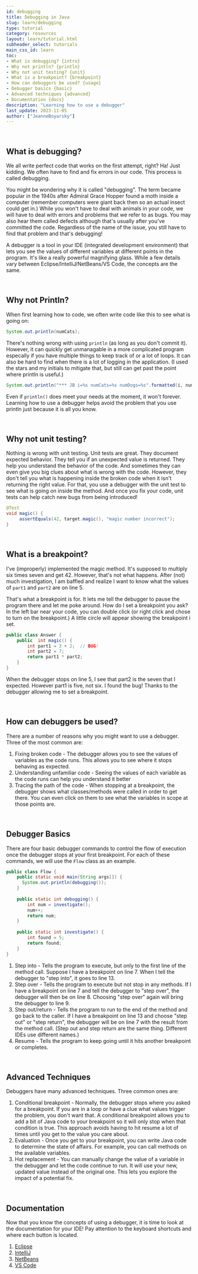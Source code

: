 ```yaml
---
id: debugging
title: Debugging in Java
slug: learn/debugging
type: tutorial
category: resources
layout: learn/tutorial.html
subheader_select: tutorials
main_css_id: learn
toc:
- What is debugging? {intro}
- Why not println? {println}
- Why not unit testing? {unit}
- What is a breakpoint? {breakpoint}
- How can debuggers be used? {usage}
- Debugger basics {basic}
- Advanced techniques {advanced}
- Documentation {docs}
description: "Learning how to use a debugger"
last_update: 2023-11-05
author: ["JeanneBoyarsky"]
---
```


<a id="intro">&nbsp;</a>
## What is debugging?

We all write perfect code that works on the first attempt, right? Ha! Just kidding. We often have to find and fix errors in our code. This process is called debugging. 

You might be wondering why it is called "debugging". The term became popular in the 1940s after Admiral Grace Hopper found a moth inside a computer (remember computers were giant back then so an actual insect could get in.) While you won't have to deal with animals in your code, we will have to deal with errors and problems that we refer to as bugs. You may also hear them called defects although that's usually after you've committed the code. Regardless of the name of the issue, you still have to find that problem and that's debugging!

A debugger is a tool in your IDE (integrated development environment) that lets you see the values of different variables at different points in the program. It's like a really powerful magnifying glass. While a few details vary between Eclipse/IntelliJ/NetBeans/VS Code, the concepts are the same.

<a id="println">&nbsp;</a>
## Why not Println?

When first learning how to code, we often write code like this to see what is going on:

```java
System.out.println(numCats);
```

There's nothing wrong with using `println` (as long as you don't commit it). However, it can quickly get unmanagable in a more complicated program especally if you have multiple things to keep track of or a lot of loops. It can also be hard to find when there is a lot of logging in the application. (I used the stars and my initials to mitigate that, but still can get past the point where println is useful.)

```java
System.out.println("*** JB i=%s numCats=%s numDogs=%s".formatted(i, numCats, numDogs));
```

Even if `println()` does meet your needs at the moment, it won't forever. Learning how to use a debugger helps avoid the problem that you use println just because it is all you know.

<a id="unit">&nbsp;</a>
## Why not unit testing?

Nothing is wrong with unit testing. Unit tests are great. They document expected behavior. They tell you if an unexpected value is returned. They help you understand the behavior of the code. And sometimes they can even give you big clues about what is wrong with the code. However, they don't tell you what is happening inside the broken code when it isn't returning the right value. For that, you use a debugger with the unit test to see what is going on inside the method. And once you fix your code, unit tests can help catch new bugs from being introduced!

```java
@Test
void magic() {
     assertEquals(42, target.magic(), "magic number incorrect");
}
```

<a id="breakpoint">&nbsp;</a>
## What is a breakpoint?

I've (improperly) implemented the magic method. It's supposed to multiply six times seven and get 42. However, that's not what happens. After (not) much investigation, I am baffled and realize I want to know what the values of `part1` and `part2` are on line 5.

That's what a breakpoint is for. It lets me tell the debugger to pause the program there and let me poke around. How do I set a breakpoint you ask? In the left bar near your code, you can double click (or right click and chose to turn on the breakpoint.) A little circle will appear showing the breakpoint i set.

```java
public class Answer {
    public  int magic() {
        int part1 = 3 + 2;  // BUG!
        int part2 = 7;
        return part1 * part2;
    }
}
```

When the debugger stops on line 5, I see that part2 is the seven that I expected. However part1 is five, not six. I found the bug! Thanks to the debugger allowing me to set a breakpoint.

<a id="usage">&nbsp;</a>
## How can debuggers be used?

There are a number of reasons why you might want to use a debugger. Three of the most common are:

1. Fixing broken code - The debugger allows you to see the values of variables as the code runs. This allows you to see where it stops behaving as expected. 
2. Understanding unfamiliar code - Seeing the values of each variable as the code runs can help you understand it better
3. Tracing the path of the code - When stopping at a breakpoint, the debugger shows what classes/methods were called in order to get there. You can even click on them to see what the variables in scope at those points are.

<a id="basic">&nbsp;</a>
## Debugger Basics

There are four basic debugger commands to control the flow of execution once the debugger stops at your first breakpoint. For each of these commands, we will use the `Flow` class as an example.

```java
public class Flow {
    public static void main(String args[]) {
      System.out.println(debugging());
    }
    
    public static int debugging() {
        int num = investigate();
        num++;
        return num;
    }
    
    public static int investigate() {
        int found = 5;
        return found;
    }
}
```

1. Step into - Tells the program to execute, but only to the first line of the method call. Suppose I have a breakpoint on line 7. When I tell the debugger to "step into", it goes to line 13.
2. Step over - Tells the program to execute but not stop in any methods. If I have a breakpoint on line 7 and tell the debugger to "step over", the debugger will then be on line 8. Choosing "step over" again will bring the debugger to line 9.
3. Step out/return - Tells the program to run to the end of the method and go back to the caller. If I have a breakpoint on line 13 and choose "step out" or "step return", the debugger will be on line 7 with the result from the method call. (Step out and step return are the same thing. Different IDEs use different names.)
4. Resume - Tells the program to keep going until it hits another breakpoint or completes.

<a id="advanced">&nbsp;</a>
## Advanced Techniques

Debuggers have many advanced techniques. Three common ones are:

1. Conditional breakpoint - Normally, the debugger stops where you asked for a breakpoint. If you are in a loop or have a clue what values trigger the problem, you don't want that. A conditional breakpoint allows you to add a bit of Java code to your breakpoint so it will only stop when that condition is true. This approach avoids having to hit resume a lot of times until you get to the value you care about.
2. Evaluation - Once you get to your breakpoint, you can write Java code to determine the state of affairs. For example, you can call methods on the available variables.
3. Hot replacement - You can manually change the value of a variable in the debugger and let the code continue to run. It will use your new, updated value instead of the original one. This lets you explore the impact of a potential fix.

<a id="docs">&nbsp;</a>
## Documentation

Now that you know the concepts of using a debugger, it is time to look at the documentation for your IDE! Pay attention to the keyboard shortcuts and where each button is located.

1. [Eclipse](https://www.eclipse.org/community/eclipse_newsletter/2017/june/article1.php)
2. [IntelliJ](https://www.jetbrains.com/help/idea/debugging-your-first-java-application.html)
3. [NetBeans](https://netbeans.apache.org/tutorial/main/kb/docs/java/debug-visual/)
4. [VS Code](https://code.visualstudio.com/docs/java/java-debugging)